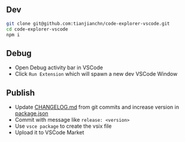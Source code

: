 ## Dev

```bash
git clone git@github.com:tianjianchn/code-explorer-vscode.git
cd code-explorer-vscode
npm i
```

## Debug

- Open Debug activity bar in VSCode
- Click `Run Extension` which will spawn a new dev VSCode Window

## Publish

- Update [CHANGELOG.md](./CHANGELOG.md) from git commits and increase version in [package.json](./package.json)
- Commit with message like `release: <version>`
- Use `vsce package` to create the vsix file
- Upload it to VSCode Market
